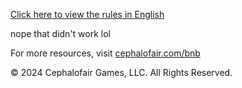 <link rel="stylesheet" href="override-markdown-styles.css"/>

[Click here to view the rules in English](https://valancedbreakfast.github.io/site-testing/en/)

nope that didn't work lol

For more resources, visit [cephalofair.com/bnb](https://cephalofair.com/bnb)

© 2024 Cephalofair Games, LLC. All Rights Reserved.
